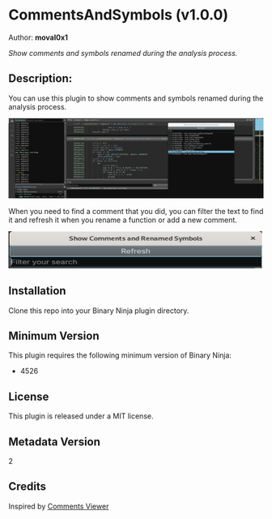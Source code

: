 # CommentsAndSymbols (v1.0.0)
Author: **moval0x1**

_Show comments and symbols renamed during the analysis process._

## Description:

You can use this plugin to show comments and symbols renamed during the analysis process.

![Comments and Symbols](img/bn-commentsAndSymbols.png)

When you need to find a comment that you did, you can filter the text to find it and refresh it when you rename a function or add a new comment.

![Filter](img/bn-filter.png)

## Installation

Clone this repo into your Binary Ninja plugin directory.


## Minimum Version

This plugin requires the following minimum version of Binary Ninja:

* 4526

## License

This plugin is released under a MIT license.
## Metadata Version

2

## Credits
Inspired by [Comments Viewer](https://github.com/matteyeux/comments-viewer)